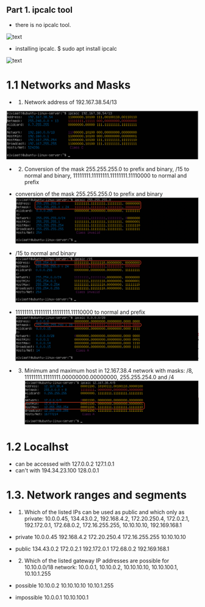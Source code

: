 ## Part 1. ipcalc tool

- there is no ipcalc tool.

![text](../screenshots/part1/1.png)

- installing ipcalc. $ sudo apt install ipcalc

![text](../screenshots/part1/2.png)

# 1.1 Networks and Masks

- 1. Network address of 192.167.38.54/13

![text](../screenshots/part1/1_1_1.png)


- 2. Conversion of the mask 255.255.255.0 to prefix and binary, /15 to normal and binary, 11111111.11111111.11111111.11110000 to normal and prefix

- сonversion of the mask 255.255.255.0 to prefix and binary
![text](../screenshots/part1/1_1_2-1.png)

- /15 to normal and binary
![text](../screenshots/part1/1_1_2-2.png)

- 11111111.11111111.11111111.11110000 to normal and prefix
![text](../screenshots/part1/1_1_2-3.png)


- 3. Minimum and maximum host in 12.167.38.4 network with masks: /8, 11111111.11111111.00000000.00000000, 255.255.254.0 and /4
![text](../screenshots/part1/1_1_3-1.png)


# 1.2 Localhst
- can be accessed with
    127.0.0.2
    127.1.0.1
- can't with
    194.34.23.100
    128.0.0.1


# 1.3. Network ranges and segments

- 1. Which of the listed IPs can be used as public and which only as private: 10.0.0.45, 134.43.0.2, 192.168.4.2, 172.20.250.4, 172.0.2.1, 192.172.0.1, 172.68.0.2, 172.16.255.255, 10.10.10.10, 192.169.168.1

- private
    10.0.0.45
    192.168.4.2
    172.20.250.4
    172.16.255.255
    10.10.10.10

- public
    134.43.0.2
    172.0.2.1
    192.172.0.1
    172.68.0.2
    192.169.168.1


- 2. Which of the listed gateway IP addresses are possible for 10.10.0.0/18 network: 10.0.0.1, 10.10.0.2, 10.10.10.10, 10.10.100.1, 10.10.1.255

- possible
    10.10.0.2
    10.10.10.10
    10.10.1.255

- impossible
    10.0.0.1
    10.10.100.1
